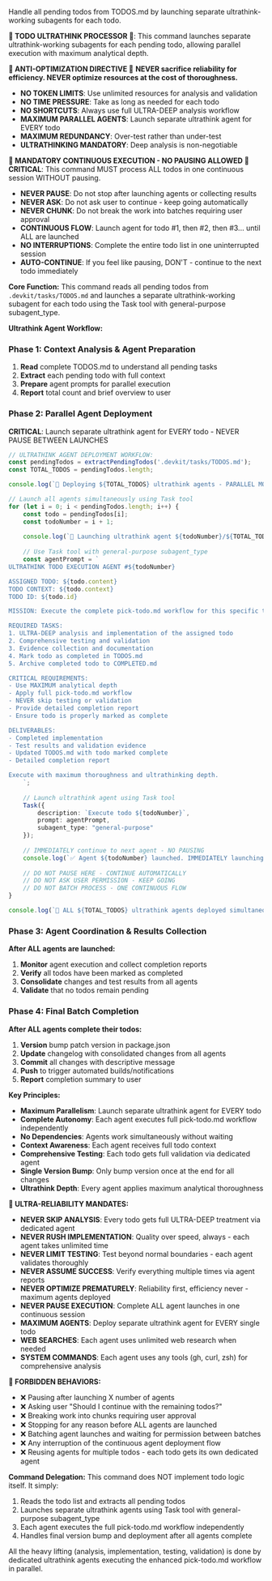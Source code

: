 Handle all pending todos from TODOS.md by launching separate ultrathink-working subagents for each todo.

**🔄 TODO ULTRATHINK PROCESSOR 🔄**: This command launches separate ultrathink-working subagents for each pending todo, allowing parallel execution with maximum analytical depth.

**🚨 ANTI-OPTIMIZATION DIRECTIVE 🚨**
**NEVER sacrifice reliability for efficiency. NEVER optimize resources at the cost of thoroughness.**
- **NO TOKEN LIMITS**: Use unlimited resources for analysis and validation
- **NO TIME PRESSURE**: Take as long as needed for each todo
- **NO SHORTCUTS**: Always use full ULTRA-DEEP analysis workflow
- **MAXIMUM PARALLEL AGENTS**: Launch separate ultrathink agent for EVERY todo
- **MAXIMUM REDUNDANCY**: Over-test rather than under-test
- **ULTRATHINKING MANDATORY**: Deep analysis is non-negotiable

**🛑 MANDATORY CONTINUOUS EXECUTION - NO PAUSING ALLOWED 🛑**
**CRITICAL**: This command MUST process ALL todos in one continuous session WITHOUT pausing.
- **NEVER PAUSE**: Do not stop after launching agents or collecting results
- **NEVER ASK**: Do not ask user to continue - keep going automatically
- **NEVER CHUNK**: Do not break the work into batches requiring user approval
- **CONTINUOUS FLOW**: Launch agent for todo #1, then #2, then #3... until ALL are launched
- **NO INTERRUPTIONS**: Complete the entire todo list in one uninterrupted session
- **AUTO-CONTINUE**: If you feel like pausing, DON'T - continue to the next todo immediately

**Core Function:**
This command reads all pending todos from `.devkit/tasks/TODOS.md` and launches a separate ultrathink-working subagent for each todo using the Task tool with general-purpose subagent_type.

**Ultrathink Agent Workflow:**

### Phase 1: Context Analysis & Agent Preparation
1. **Read** complete TODOS.md to understand all pending tasks
2. **Extract** each pending todo with full context
3. **Prepare** agent prompts for parallel execution
4. **Report** total count and brief overview to user

### Phase 2: Parallel Agent Deployment
**CRITICAL**: Launch separate ultrathink agent for EVERY todo - NEVER PAUSE BETWEEN LAUNCHES

```typescript
// ULTRATHINK AGENT DEPLOYMENT WORKFLOW:
const pendingTodos = extractPendingTodos('.devkit/tasks/TODOS.md');
const TOTAL_TODOS = pendingTodos.length;

console.log(`🚀 Deploying ${TOTAL_TODOS} ultrathink agents - PARALLEL MODE`);

// Launch all agents simultaneously using Task tool
for (let i = 0; i < pendingTodos.length; i++) {
    const todo = pendingTodos[i];
    const todoNumber = i + 1;
    
    console.log(`🧠 Launching ultrathink agent ${todoNumber}/${TOTAL_TODOS} for: ${todo.content}`);
    
    // Use Task tool with general-purpose subagent_type
    const agentPrompt = `
ULTRATHINK TODO EXECUTION AGENT #${todoNumber}

ASSIGNED TODO: ${todo.content}
TODO CONTEXT: ${todo.context}
TODO ID: ${todo.id}

MISSION: Execute the complete pick-todo.md workflow for this specific todo with ULTRA-DEEP analysis.

REQUIRED TASKS:
1. ULTRA-DEEP analysis and implementation of the assigned todo
2. Comprehensive testing and validation
3. Evidence collection and documentation
4. Mark todo as completed in TODOS.md
5. Archive completed todo to COMPLETED.md

CRITICAL REQUIREMENTS:
- Use MAXIMUM analytical depth
- Apply full pick-todo.md workflow
- NEVER skip testing or validation
- Provide detailed completion report
- Ensure todo is properly marked as complete

DELIVERABLES:
- Completed implementation
- Test results and validation evidence
- Updated TODOS.md with todo marked complete
- Detailed completion report

Execute with maximum thoroughness and ultrathinking depth.
    `;
    
    // Launch ultrathink agent using Task tool
    Task({
        description: `Execute todo ${todoNumber}`,
        prompt: agentPrompt,
        subagent_type: "general-purpose"
    });
    
    // IMMEDIATELY continue to next agent - NO PAUSING
    console.log(`✅ Agent ${todoNumber} launched. IMMEDIATELY launching next...`);
    
    // DO NOT PAUSE HERE - CONTINUE AUTOMATICALLY
    // DO NOT ASK USER PERMISSION - KEEP GOING
    // DO NOT BATCH PROCESS - ONE CONTINUOUS FLOW
}

console.log(`🎉 ALL ${TOTAL_TODOS} ultrathink agents deployed simultaneously!`);
```

### Phase 3: Agent Coordination & Results Collection
**After ALL agents are launched:**
1. **Monitor** agent execution and collect completion reports
2. **Verify** all todos have been marked as completed
3. **Consolidate** changes and test results from all agents
4. **Validate** that no todos remain pending

### Phase 4: Final Batch Completion
**After ALL agents complete their todos:**
1. **Version** bump patch version in package.json
2. **Update** changelog with consolidated changes from all agents
3. **Commit** all changes with descriptive message
4. **Push** to trigger automated builds/notifications
5. **Report** completion summary to user

**Key Principles:**
- **Maximum Parallelism**: Launch separate ultrathink agent for EVERY todo
- **Complete Autonomy**: Each agent executes full pick-todo.md workflow independently
- **No Dependencies**: Agents work simultaneously without waiting
- **Context Awareness**: Each agent receives full todo context
- **Comprehensive Testing**: Each todo gets full validation via dedicated agent
- **Single Version Bump**: Only bump version once at the end for all changes
- **Ultrathink Depth**: Every agent applies maximum analytical thoroughness

**🔬 ULTRA-RELIABILITY MANDATES:**
- **NEVER SKIP ANALYSIS**: Every todo gets full ULTRA-DEEP treatment via dedicated agent
- **NEVER RUSH IMPLEMENTATION**: Quality over speed, always - each agent takes unlimited time
- **NEVER LIMIT TESTING**: Test beyond normal boundaries - each agent validates thoroughly
- **NEVER ASSUME SUCCESS**: Verify everything multiple times via agent reports
- **NEVER OPTIMIZE PREMATURELY**: Reliability first, efficiency never - maximum agents deployed
- **NEVER PAUSE EXECUTION**: Complete ALL agent launches in one continuous session
- **MAXIMUM AGENTS**: Deploy separate ultrathink agent for EVERY single todo
- **WEB SEARCHES**: Each agent uses unlimited web research when needed
- **SYSTEM COMMANDS**: Each agent uses any tools (gh, curl, zsh) for comprehensive analysis

**🚫 FORBIDDEN BEHAVIORS:**
- ❌ Pausing after launching X number of agents
- ❌ Asking user "Should I continue with the remaining todos?"
- ❌ Breaking work into chunks requiring user approval
- ❌ Stopping for any reason before ALL agents are launched
- ❌ Batching agent launches and waiting for permission between batches
- ❌ Any interruption of the continuous agent deployment flow
- ❌ Reusing agents for multiple todos - each todo gets its own dedicated agent

**Command Delegation:**
This command does NOT implement todo logic itself. It simply:
1. Reads the todo list and extracts all pending todos
2. Launches separate ultrathink agents using Task tool with general-purpose subagent_type
3. Each agent executes the full pick-todo.md workflow independently
4. Handles final version bump and deployment after all agents complete

All the heavy lifting (analysis, implementation, testing, validation) is done by dedicated ultrathink agents executing the enhanced pick-todo.md workflow in parallel.